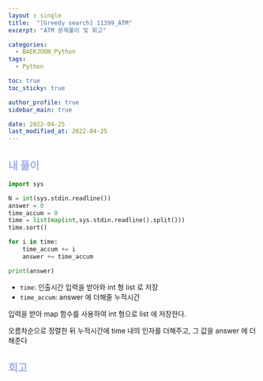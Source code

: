 ```yaml
---
layout : single
title:  "[Greedy search] 11399_ATM"
excerpt: "ATM 문제풀이 및 회고"

categories:
  - BAEKJOON_Python
tags:
  - Python

toc: true
toc_sticky: true

author_profile: true
sidebar_main: true

date: 2022-04-25
last_modified_at: 2022-04-25
---
```



## <span style="color: #a6acec">내 풀이</span>

```python
import sys

N = int(sys.stdin.readline())
answer = 0
time_accum = 0
time = list(map(int,sys.stdin.readline().split()))
time.sort()

for i in time:
    time_accum += i
    answer += time_accum

print(answer)
```

- `time`: 인출시간 입력을 받아와 int 형 list 로 저장
- `time_accum`: answer 에 더해줄 누적시간 

입력을 받아 map 함수를 사용하여 int 형으로 list 에 저장한다.

오름차순으로 정렬한 뒤 누적시간에 time 내의 인자를 더해주고, 그 값을 answer 에 더해준다



## <span style="color: #a6acec">회고</span>



